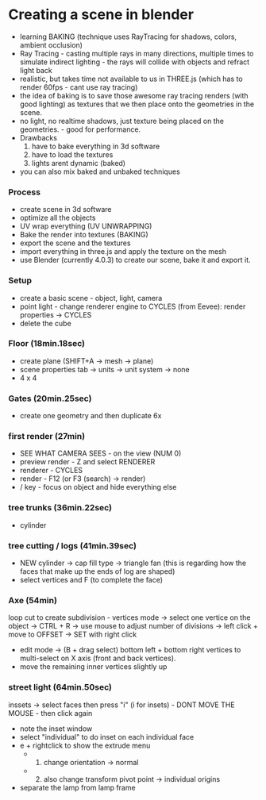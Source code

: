 # Creating a scene in blender

- learning BAKING (technique uses RayTracing for shadows, colors, ambient occlusion)
- Ray Tracing - casting multiple rays in many directions, multiple times to simulate indirect lighting - the rays will collide with objects and refract light back
- realistic, but takes time not available to us in THREE.js (which has to render 60fps - cant use ray tracing)
- the idea of baking is to save those awesome ray tracing renders (with good lighting) as textures that we then place onto the geometries in the scene.
- no light, no realtime shadows, just texture being placed on the geometries. - good for performance.
- Drawbacks 
  1. have to bake everything in 3d software
  2. have to load the textures
  3. lights arent dynamic (baked)
- you can also mix baked and unbaked techniques

### Process
- create scene in 3d software
- optimize all the objects
- UV wrap everything (UV UNWRAPPING)
- Bake the render into textures (BAKING)
- export the scene and the textures
- import everything in three.js and apply the texture on the mesh
- use Blender (currently 4.0.3) to create our scene, bake it and export it.

### Setup
- create a basic scene - object, light, camera  
- point light - change renderer engine to CYCLES (from Eevee): render properties -> CYCLES
- delete the cube

### Floor (18min.18sec)
- create plane (SHIFT+A -> mesh -> plane)
- scene properties tab -> units -> unit system -> none
- 4 x 4

### Gates (20min.25sec)
- create one geometry and then duplicate 6x

### first render (27min)
- SEE WHAT CAMERA SEES - on the view (NUM 0)
- preview render - Z and select RENDERER
- renderer - CYCLES
- render - F12 (or F3 (search) -> render)
- / key - focus on object and hide everything else

### tree trunks (36min.22sec)
- cylinder 

### tree cutting / logs (41min.39sec)
- NEW cylinder -> cap fill type -> triangle fan (this is regarding how the faces that make up the ends of log are shaped)
- select vertices and F (to complete the face)

### Axe (54min)
loop cut to create subdivision - vertices mode -> select one vertice on the object -> CTRL + R -> use mouse to adjust number of divisions -> left click + move to OFFSET -> SET with right click
- edit mode -> (B + drag select) bottom left + bottom right vertices to multi-select on X axis (front and back vertices).
- move the remaining inner vertices slightly up 

### street light (64min.50sec)
inssets -> select faces then press "i" (i for insets) - DONT MOVE THE MOUSE - then click again 
- note the inset window
- select "individual" to do inset on each individual face
- e + rightclick to show the extrude menu
  - 1. change orientation -> normal
  - 2. also change transform pivot point -> individual origins
- separate the lamp from lamp frame


